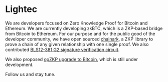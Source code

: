 # Lightec

We are developers focused on Zero Knowledge Proof for Bitcoin and Ethereum. We are currently developing zkBTC, which is a ZKP-based bridge from Bitcoin to Ethereum. For our purpose and for the public good of the developer community, we have open sourced [chainark](https://github.com/lightec-xyz/chainark), a ZKP library to prove a chain of any given relationship with one single proof. We also contributed [BLS12-381 G2 signature verification circuit](https://github.com/Consensys/gnark/pull/1040).

We also proposed [opZKP upgrade to Bitcoin](https://github.com/opzkp/tea-horse), which is still under development.

Follow us and stay tune.
